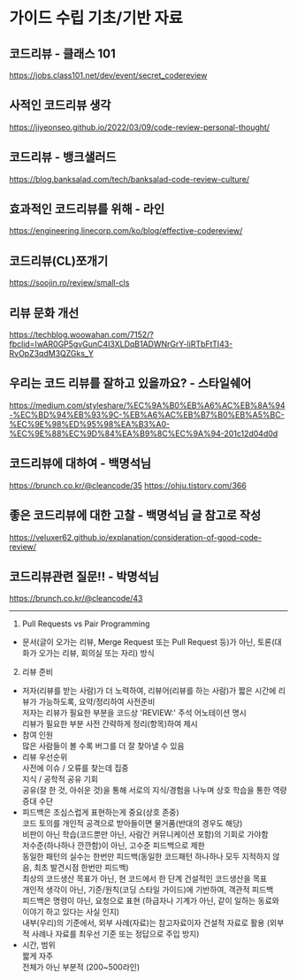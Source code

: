 # 가이드 수립 기초/기반 자료

## 코드리뷰 - 클래스 101

https://jobs.class101.net/dev/event/secret_codereview

## 사적인 코드리뷰 생각

https://jiyeonseo.github.io/2022/03/09/code-review-personal-thought/

## 코드리뷰 - 뱅크샐러드

https://blog.banksalad.com/tech/banksalad-code-review-culture/

## 효과적인 코드리뷰를 위해 - 라인

https://engineering.linecorp.com/ko/blog/effective-codereview/

## 코드리뷰(CL)쪼개기

https://soojin.ro/review/small-cls

## 리뷰 문화 개선

https://techblog.woowahan.com/7152/?fbclid=IwAR0GP5gvGunC4I3XLDqB1ADWNrGrY-liRTbFtTI43-RvOpZ3qdM3QZGks_Y

## 우리는 코드 리뷰를 잘하고 있을까요? - 스타일쉐어

https://medium.com/styleshare/%EC%9A%B0%EB%A6%AC%EB%8A%94-%EC%BD%94%EB%93%9C-%EB%A6%AC%EB%B7%B0%EB%A5%BC-%EC%9E%98%ED%95%98%EA%B3%A0-%EC%9E%88%EC%9D%84%EA%B9%8C%EC%9A%94-201c12d04d0d

## 코드리뷰에 대하여 - 백명석님

https://brunch.co.kr/@cleancode/35
https://ohju.tistory.com/366

## 좋은 코드리뷰에 대한 고찰 - 백명석님 글 참고로 작성

https://veluxer62.github.io/explanation/consideration-of-good-code-review/

## 코드리뷰관련 질문!! - 박명석님

https://brunch.co.kr/@cleancode/43

---

1. Pull Requests vs Pair Programming

- 문서(글이 오가는 리뷰, Merge Request 또는 Pull Request 등)가 아닌, 토론(대화가 오가는 리뷰, 회의실 또는 자리) 방식

2. 리뷰 준비

- 저자(리뷰를 받는 사람)가 더 노력하여, 리뷰어(리뷰를 하는 사람)가 짧은 시간에 리뷰가 가능하도록, 요약/정리하여 사전준비  
  저자는 리뷰가 필요한 부분을 코드상 'REVIEW:' 주석 어노테이션 명시  
  리뷰가 필요한 부분 사전 간략하게 정리(항목)하여 제시
- 참여 인원  
  많은 사람들이 볼 수록 버그를 더 잘 찾아낼 수 있음
- 리뷰 우선순위  
  사전에 이슈 / 오류를 찾는데 집중  
  지식 / 공학적 공유 기회  
  공유(잘 한 것, 아쉬운 것)을 통해 서로의 지식/경험을 나누며 상호 학습을 통한 역량 증대 수단
- 피드백은 조심스럽게 표현하는게 중요(상호 존중)  
  코드 토의를 개인적 공격으로 받아들이면 물거품(반대의 경우도 해당)  
  비판이 아닌 학습(코드뿐만 아닌, 사람간 커뮤니케이션 포함)의 기회로 가야함  
  저수준(하나하나 깐깐함)이 아닌, 고수준 피드백으로 제한  
  동일한 패턴의 실수는 한번만 피드백(동일한 코드패턴 하나하나 모두 지적하지 않음, 최초 발견시점 한번만 피드백)  
  최상의 코드생산 목표가 아닌, 현 코드에서 한 단계 건설적인 코드생산을 목표  
  개인적 생각이 아닌, 기준/원칙(코딩 스타일 가이드)에 기반하여, 객관적 피드백  
  피드백은 명령이 아닌, 요청으로 표현 (하급자나 기계가 아닌, 같이 일하는 동료와 이야기 하고 있다는 사실 인지)  
  내부(우리)의 기준에서, 외부 사례(자료)는 참고자료이자 건설적 자료로 활용 (외부적 사례나 자료를 최우선 기준 또는 정답으로 주입 방지)
- 시간, 범위  
  짧게 자주  
  전체가 아닌 부분적 (200~500라인)
